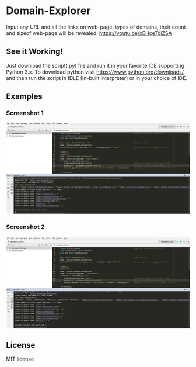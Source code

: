 # Domain-Explorer
Input any URL and all the links on web-page, types of domains, their count and sizeof web-page will be revealed.
https://youtu.be/xEHceTdiZSA
## See it Working!
Just download the script(.py) file and run it in your favorite IDE supporting Python 3.x. To download python visit https://www.python.org/downloads/ and then run the script in IDLE (In-built interpreter) or in your choice of IDE.

## Examples

### Screenshot 1
![Screenshot1](task_opengenus_1.jpg)

### Screenshot 2
![Screenshot2](task_opengenus-2.jpg)

## License
MIT license


